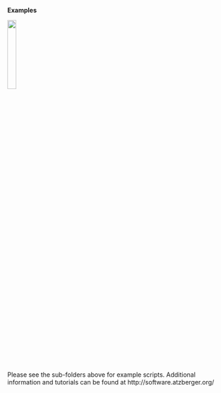 __Examples__
<p align="left">
<img src="z_doc_img/particle1.gif" width="20%"> 
</p>
Please see the sub-folders above for example scripts.  Additional information and tutorials can be found at http://software.atzberger.org/

